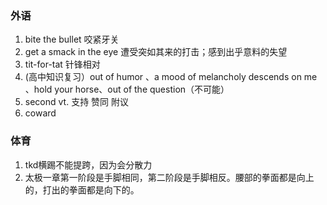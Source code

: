 ### 外语

1. bite the bullet 咬紧牙关
2. get a smack in the eye 遭受突如其来的打击；感到出乎意料的失望
3. tit-for-tat 针锋相对
4. (高中知识复习）out of humor 、a mood of melancholy descends on me 、hold your horse、out of the question（不可能） 
5. second vt. 支持 赞同 附议
6. coward

### 体育

1. tkd横踢不能提跨，因为会分散力
2. 太极一章第一阶段是手脚相同，第二阶段是手脚相反。腰部的拳面都是向上的，打出的拳面都是向下的。
